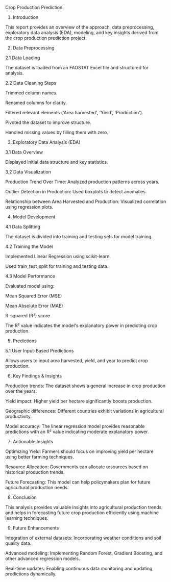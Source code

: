 Crop Production Prediction

1. Introduction

This report provides an overview of the approach, data preprocessing, exploratory data analysis (EDA), modeling, and key insights derived from the crop production prediction project.

2. Data Preprocessing

2.1 Data Loading

The dataset is loaded from an FAOSTAT Excel file and structured for analysis.

2.2 Data Cleaning Steps

Trimmed column names.

Renamed columns for clarity.

Filtered relevant elements ('Area harvested', 'Yield', 'Production').

Pivoted the dataset to improve structure.

Handled missing values by filling them with zero.

3. Exploratory Data Analysis (EDA)

3.1 Data Overview

Displayed initial data structure and key statistics.

3.2 Data Visualization

Production Trend Over Time: Analyzed production patterns across years.

Outlier Detection in Production: Used boxplots to detect anomalies.

Relationship between Area Harvested and Production: Visualized correlation using regression plots.

4. Model Development

4.1 Data Splitting

The dataset is divided into training and testing sets for model training.

4.2 Training the Model

Implemented Linear Regression using scikit-learn.

Used train_test_split for training and testing data.

4.3 Model Performance

Evaluated model using:

Mean Squared Error (MSE)

Mean Absolute Error (MAE)

R-squared (R²) score

The R² value indicates the model's explanatory power in predicting crop production.

5. Predictions

5.1 User Input-Based Predictions

Allows users to input area harvested, yield, and year to predict crop production.

6. Key Findings & Insights

Production trends: The dataset shows a general increase in crop production over the years.

Yield impact: Higher yield per hectare significantly boosts production.

Geographic differences: Different countries exhibit variations in agricultural productivity.

Model accuracy: The linear regression model provides reasonable predictions with an R² value indicating moderate explanatory power.

7. Actionable Insights

Optimizing Yield: Farmers should focus on improving yield per hectare using better farming techniques.

Resource Allocation: Governments can allocate resources based on historical production trends.

Future Forecasting: This model can help policymakers plan for future agricultural production needs.

8. Conclusion

This analysis provides valuable insights into agricultural production trends and helps in forecasting future crop production efficiently using machine learning techniques.

9. Future Enhancements

Integration of external datasets: Incorporating weather conditions and soil quality data.

Advanced modeling: Implementing Random Forest, Gradient Boosting, and other advanced regression models.

Real-time updates: Enabling continuous data monitoring and updating predictions dynamically.
